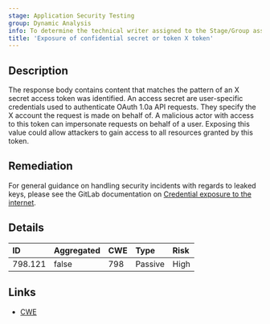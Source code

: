 ```yaml
---
stage: Application Security Testing
group: Dynamic Analysis
info: To determine the technical writer assigned to the Stage/Group associated with this page, see https://handbook.gitlab.com/handbook/product/ux/technical-writing/#assignments
title: 'Exposure of confidential secret or token X token'
---
```


## Description

The response body contains content that matches the pattern of an X secret access token was identified. An access secret are user-specific credentials used to authenticate OAuth 1.0a API requests. They specify the X account the request is made on behalf of. A malicious actor with access to this token can impersonate requests on behalf of a user.
Exposing this value could allow attackers to gain access to all resources granted by this token.

## Remediation

For general guidance on handling security incidents with regards to leaked keys, please see the GitLab documentation on [Credential exposure to the internet](../../../../../security/responding_to_security_incidents.md#credential-exposure-to-public-internet).

## Details

| ID | Aggregated | CWE | Type | Risk |
|:---|:-----------|:----|:-----|:-----|
| 798.121 | false | 798 | Passive | High |

## Links

- [CWE](https://cwe.mitre.org/data/definitions/798.html)
